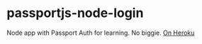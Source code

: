 # passportjs-node-login
Node app with Passport Auth for learning.  No biggie.
[On Heroku](https://passportjs-node-login.herokuapp.com)
